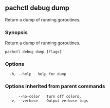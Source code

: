 ## pachctl debug dump

Return a dump of running goroutines.

### Synopsis

Return a dump of running goroutines.

```
pachctl debug dump [flags]
```

### Options

```
  -h, --help   help for dump
```

### Options inherited from parent commands

```
      --no-color   Turn off colors.
  -v, --verbose    Output verbose logs
```
